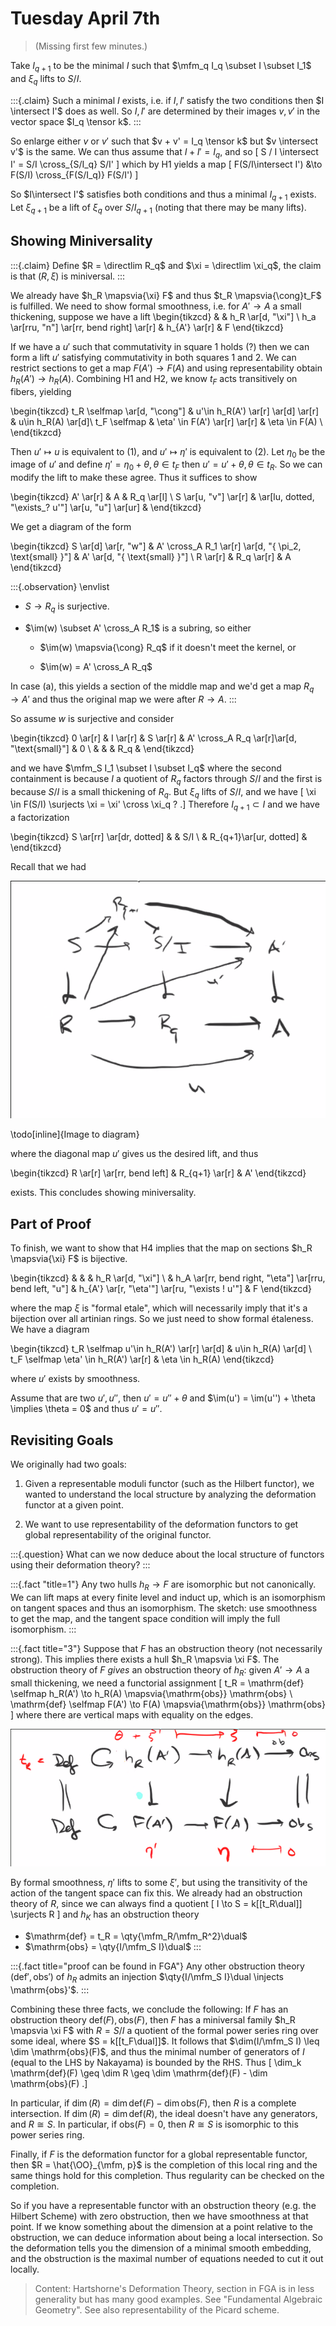 # Tuesday April 7th

> (Missing first few minutes.)

Take $I_{q+1}$ to be the minimal $I$ such that $\mfm_q I_q \subset I \subset I_1$ and $\xi_q$ lifts to $S/I$.


:::{.claim}
Such a minimal $I$ exists, i.e. if $I, I'$ satisfy the two conditions then $I \intersect I'$ does as well.
So $I, I'$ are determined by their images $v, v'$ in the vector space $I_q \tensor k$.
:::

So enlarge either $v$ or $v'$ such that $v + v' = I_q \tensor k$ but $v \intersect v'$ is the same.
We can thus assume that $I + I' = I_q$, and so
\[
S / I \intersect I' = S/I \cross_{S/I_q} S/I'
\]
which by H1 yields a map
\[
F(S/I\intersect I') &\to F(S/I) \cross_{F(S/I_q)} F(S/I')
\]

So $I\intersect I'$ satisfies both conditions and thus a minimal $I_{q+1}$ exists.
Let $\xi_{q+1}$ be a lift of $\xi_q$ over $S/I_{q+1}$ (noting that there may be many lifts).

## Showing Miniversality

:::{.claim}
Define $R = \directlim R_q$ and $\xi = \directlim \xi_q$, the claim is that $(R, \xi)$ is miniversal.
:::

We already have $h_R \mapsvia{\xi} F$ and thus $t_R \mapsvia{\cong}t_F$ is fulfilled.
We need to show formal smoothness, i.e. for $A' \to A$ a small thickening, suppose we have a lift
\begin{tikzcd}
&
& h_R 
  \ar[d, "\xi"] 
\\
h_a 
  \ar[rru, "n"] 
  \ar[rr, bend right] 
  \ar[r] 
& h_{A'} 
  \ar[r] 
& F
\end{tikzcd}

If we have a $u'$ such that commutativity in square 1 holds (?) then we can form a lift $u'$ satisfying commutativity in both squares 1 and 2.
We can restrict sections to get a map $F(A') \to F(A)$ and using representability obtain $h_R(A') \to h_R(A)$.
Combining H1 and H2, we know $t_F$ acts transitively on fibers, yielding


\begin{tikzcd}
t_R \selfmap \ar[d, "\cong"] & u'\in h_R(A') \ar[r] \ar[d] \ar[r] & u\in h_R(A) \ar[d]\\
t_F \selfmap & \eta' \in F(A') \ar[r] \ar[r] & \eta \in F(A) \\
\end{tikzcd}

Then $u' \mapsto u$ is equivalent to (1), and $u' \mapsto \eta'$ is equivalent to (2).
Let $\eta_0$ be the image of $u'$ and define $\eta' = \eta_0 + \theta, \theta \in t_F$ then $u' = u' + \theta, \theta \in t_R$.
So we can modify the lift to make these agree.
Thus it suffices to show

\begin{tikzcd}
A' \ar[r] & A & R_q \ar[l] \\
S \ar[u, "v"] \ar[r] & \ar[lu, dotted, "\exists_? u'"] \ar[u, "u"] \ar[ur] &
\end{tikzcd}


We get a diagram of the form

\begin{tikzcd}
S 
  \ar[d] 
  \ar[r, "w"] 
& A' \cross_A R_1 
  \ar[r]
  \ar[d, "{ \pi_2, \text{small} }"] 
& A' 
  \ar[d, "{ \text{small} }"]
\\
R 
  \ar[r] 
& R_q 
  \ar[r] 
& A
\end{tikzcd}



:::{.observation}
\envlist

- $S \to R_q$ is surjective.

- $\im(w) \subset A' \cross_A R_1$ is a subring, so either

  - $\im(w) \mapsvia{\cong} R_q$ if it doesn't meet the kernel, or
  
  - $\im(w) = A' \cross_A R_q$

In case (a), this yields a section of the middle map and we'd get a map $R_q \to A'$ and thus the original map we were after $R \to A$.
:::

So assume $w$ is surjective and consider

\begin{tikzcd}
0 \ar[r] & I \ar[r] & S \ar[r] & A' \cross_A R_q \ar[r]\ar[d, "\text{small}"] & 0  \\
 & & & R_q &
\end{tikzcd}


and we have $\mfm_S I_1 \subset I \subset I_q$ where the second containment is because $I$ a quotient of $R_q$ factors through $S/I$ and the first is because $S/I$ is a small thickening of $R_q$.
But $\xi_q$ lifts of $S/I$, and we have
\[
\xi \in F(S/I) \surjects \xi = \xi' \cross \xi_q ?
.\]
Therefore $I_{q+1} \subset I$ and we have a factorization

\begin{tikzcd}
S \ar[rr] \ar[dr, dotted] & & S/I \\
& R_{q+1}\ar[ur, dotted] &
\end{tikzcd}

Recall that we had

![](figures/image_2020-04-07-13-17-11.png)

\todo[inline]{Image to diagram}

where the diagonal map $u'$ gives us the desired lift, and thus

\begin{tikzcd}
R \ar[r] \ar[rr, bend left] & R_{q+1} \ar[r] & A'
\end{tikzcd}

exists.
This concludes showing miniversality.

## Part of Proof

To finish, we want to show that H4 implies that the map on sections $h_R \mapsvia{\xi} F$ is bijective.

\begin{tikzcd}
&
&
& h_R 
  \ar[d, "\xi"]
\\
& h_A 
  \ar[rr, bend right, "\eta"] 
  \ar[rru, bend left, "u"] 
& h_{A'} 
  \ar[r, "\eta'"] 
  \ar[ru, "\exists ! u'"] 
& F
\end{tikzcd}

where the map $\xi$ is "formal etale", which will necessarily imply that it's a bijection over all artinian rings.
So we just need to show formal étaleness.
We have a diagram

\begin{tikzcd}
t_R \selfmap u'\in h_R(A') \ar[r] \ar[d] & u\in h_R(A) \ar[d] \\
t_F \selfmap \eta' \in h_R(A') \ar[r] & \eta \in h_R(A)
\end{tikzcd}

where $u'$ exists by smoothness.

Assume that are two $u', u''$, then $u' = u'' + \theta$ and $\im(u') = \im(u'') + \theta \implies \theta = 0$ and thus $u' = u''$.

## Revisiting Goals

We originally had two goals:

1. Given a representable moduli functor (such as the Hilbert functor), we wanted to understand the local structure by analyzing the deformation functor at a given point.

2. We want to use representability of the deformation functors to get global representability of the original functor.


:::{.question}
What can we now deduce about the local structure of functors using their deformation theory?
:::


:::{.fact "title=1"}
Any two hulls $h_R \to F$ are isomorphic but not canonically.
We can lift maps at every finite level and induct up, which is an isomorphism on tangent spaces and thus an isomorphism.
The sketch: use smoothness to get the map, and the tangent space condition will imply the full isomorphism.
:::



:::{.fact title="3"}
Suppose that $F$ has an obstruction theory (not necessarily strong).
This implies there exists a hull $h_R \mapsvia \xi F$.
The obstruction theory of $F$ *gives* an obstruction theory of $h_R$:
given $A' \to A$ a small thickening, we need a functorial assignment
\[
t_R = \mathrm{def} \selfmap h_R(A') \to h_R(A) \mapsvia{\mathrm{obs}} \mathrm{obs} \\
\mathrm{def} \selfmap F(A') \to F(A) \mapsvia{\mathrm{obs}} \mathrm{obs}
\]
where there are vertical maps with equality on the edges.

![Vertical maps](figures/image_2020-04-07-13-35-00.png)

By formal smoothness, $\eta'$ lifts to some $\xi'$, but using the transitivity of the action of the tangent space can fix this.
We already had an obstruction theory of $R$, since we can always find a quotient
\[
I \to S = k[[t_R\dual]] \surjects R
\]
and $h_K$ has an obstruction theory

- $\mathrm{def} = t_R = \qty{\mfm_R/\mfm_R^2}\dual$
- $\mathrm{obs} = \qty{I/\mfm_S I}\dual$
:::



:::{.fact title="proof can be found in FGA"}
Any other obstruction theory $(\mathrm{def}', \mathrm{obs}')$ of $h_R$ admits an injection $\qty{I/\mfm_S I}\dual \injects \mathrm{obs}'$.
:::

Combining these three facts, we conclude the following:
If $F$ has an obstruction theory $\mathrm{def}(F), \mathrm{obs}(F)$, then $F$ has a miniversal family $h_R \mapsvia \xi F$ with $R = S/ I$ a quotient of the formal power series ring over some ideal, where $S = k[[t_F\dual]]$.
It follows that $\dim(I/\mfm_S I) \leq \dim \mathrm{obs}(F)$, and thus the minimal number of generators of $I$ (equal to the LHS by Nakayama) is bounded by the RHS.
Thus
\[
\dim_k \mathrm{def}(F) \geq \dim R \geq \dim \mathrm{def}(F) - \dim \mathrm{obs}(F)
.\]

In particular, if $\dim(R) = \dim \mathrm{def}(F) - \dim \mathrm{obs}(F)$, then $R$ is a complete intersection.
If $\dim(R) = \dim \mathrm{def}(R)$, the ideal doesn't have any generators, and $R \cong S$.
In particular, if $\mathrm{obs}(F) = 0$, then $R \cong S$ is isomorphic to this power series ring.

Finally, if $F$ is the deformation functor for a global representable functor, then $R = \hat{\OO}_{\mfm, p}$ is the completion of this local ring and the same things hold for this completion.
Thus regularity can be checked on the completion.

So if you have a representable functor with an obstruction theory (e.g. the Hilbert Scheme) with zero obstruction, then we have smoothness at that point.
If we know something about the dimension at a point relative to the obstruction, we can deduce information about being a local intersection.
So the deformation tells you the dimension of a minimal smooth embedding, and the obstruction is the maximal number of equations needed to cut it out locally.

> Content: Hartshorne's Deformation Theory, section in FGA is in less generality but has many good examples. See "Fundamental Algebraic Geometry". See also representability of the Picard scheme.
